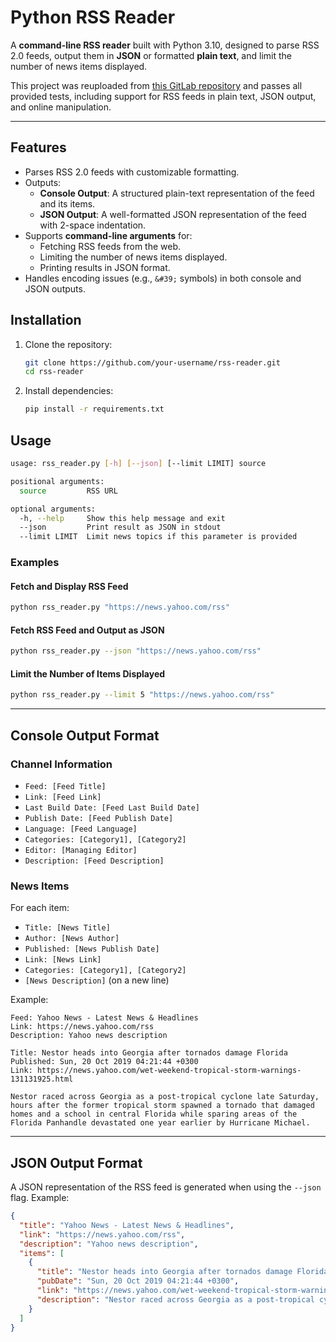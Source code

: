 
# Python RSS Reader

A **command-line RSS reader** built with Python 3.10, designed to parse RSS 2.0 feeds, output them in **JSON** or formatted **plain text**, and limit the number of news items displayed.

This project was reuploaded from [this GitLab repository](https://gitlab.com/42plat0/scrapper-student-template) and passes all provided tests, including support for RSS feeds in plain text, JSON output, and online manipulation.

---

## Features

- Parses RSS 2.0 feeds with customizable formatting.
- Outputs:
  - **Console Output**: A structured plain-text representation of the feed and its items.
  - **JSON Output**: A well-formatted JSON representation of the feed with 2-space indentation.
- Supports **command-line arguments** for:
  - Fetching RSS feeds from the web.
  - Limiting the number of news items displayed.
  - Printing results in JSON format.
- Handles encoding issues (e.g., `&#39;` symbols) in both console and JSON outputs.

## Installation

1. Clone the repository:
   ```bash
   git clone https://github.com/your-username/rss-reader.git
   cd rss-reader
   ```

2. Install dependencies:
   ```bash
   pip install -r requirements.txt
   ```


## Usage

```bash
usage: rss_reader.py [-h] [--json] [--limit LIMIT] source

positional arguments:
  source         RSS URL

optional arguments:
  -h, --help     Show this help message and exit
  --json         Print result as JSON in stdout
  --limit LIMIT  Limit news topics if this parameter is provided
```

### Examples

#### Fetch and Display RSS Feed
```bash
python rss_reader.py "https://news.yahoo.com/rss"
```

#### Fetch RSS Feed and Output as JSON
```bash
python rss_reader.py --json "https://news.yahoo.com/rss"
```

#### Limit the Number of Items Displayed
```bash
python rss_reader.py --limit 5 "https://news.yahoo.com/rss"
```

---

## Console Output Format

### Channel Information
- `Feed: [Feed Title]`
- `Link: [Feed Link]`
- `Last Build Date: [Feed Last Build Date]`
- `Publish Date: [Feed Publish Date]`
- `Language: [Feed Language]`
- `Categories: [Category1], [Category2]`
- `Editor: [Managing Editor]`
- `Description: [Feed Description]`

### News Items
For each item:
- `Title: [News Title]`
- `Author: [News Author]`
- `Published: [News Publish Date]`
- `Link: [News Link]`
- `Categories: [Category1], [Category2]`
- `[News Description]` (on a new line)

Example:
```plaintext
Feed: Yahoo News - Latest News & Headlines
Link: https://news.yahoo.com/rss
Description: Yahoo news description

Title: Nestor heads into Georgia after tornados damage Florida
Published: Sun, 20 Oct 2019 04:21:44 +0300
Link: https://news.yahoo.com/wet-weekend-tropical-storm-warnings-131131925.html

Nestor raced across Georgia as a post-tropical cyclone late Saturday, hours after the former tropical storm spawned a tornado that damaged homes and a school in central Florida while sparing areas of the Florida Panhandle devastated one year earlier by Hurricane Michael.
```

---

## JSON Output Format

A JSON representation of the RSS feed is generated when using the `--json` flag. Example:
```json
{
  "title": "Yahoo News - Latest News & Headlines",
  "link": "https://news.yahoo.com/rss",
  "description": "Yahoo news description",
  "items": [
    {
      "title": "Nestor heads into Georgia after tornados damage Florida",
      "pubDate": "Sun, 20 Oct 2019 04:21:44 +0300",
      "link": "https://news.yahoo.com/wet-weekend-tropical-storm-warnings-131131925.html",
      "description": "Nestor raced across Georgia as a post-tropical cyclone late Saturday, hours after the former tropical storm spawned a tornado that damaged homes and a school in central Florida while sparing areas of the Florida Panhandle devastated one year earlier by Hurricane Michael."
    }
  ]
}
```
